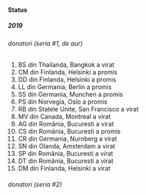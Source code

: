 #### Status

##### 2019

###### donatori (seria #1, _de aur_)

1. BS din Thailanda, Bangkok a virat
2. CM din Finlanda, Helsinki a promis
3. DD din Finlanda, Helsinki a promis
4. LL din Germania, Berlin a promis
5. SS din Germania, Munchen a promis
6. PS din Norvegia, Oslo a promis
7. RB din Statele Unite, San Francisco a virat
8. MV din Canada, Montreal a virat
9. AG din România, Bucuresti a virat
10. CS din România, Bucuresti a promis
11. CR din Germania, Nurnberg a virat
12. SN din Olanda, Amsterdam a virat
13. SP din România, Bucuresti a virat
14. DT din România, Bucuresti a virat
15. DM din Finlanda, Helsinki a virat

###### donatori (seria #2)
